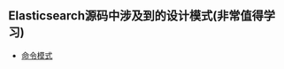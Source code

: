 ## Elasticsearch源码中涉及到的设计模式(非常值得学习)

- [命令模式](https://github.com/felayman/elasticsearch-full/blob/master/设计模式/命令模式.md)